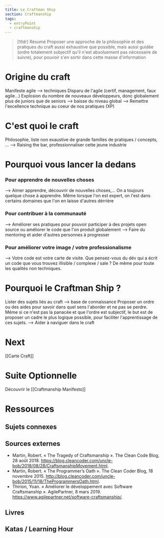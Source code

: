 ```yaml
---
title: Le Craftman Ship
section: Craftmanship
tags: 
  - entryPoint
  - craftmanship
---
```


> [!tldr] Résumé
Proposer une approche de la philosophie et des pratiques du craft aussi exhaustive que possible, mais aussi guidée (ordre totalement subjectif qu'il n'est absoluement pas nécessaire de suivre), pour pouvoir s'en sortir dans cette masse d'information

# Origine du craft
Manifeste agile --> techniques
Disparu de l'agile (certif, management, faux agile...)
Explosion du nombre de nouveaux développeurs, donc globalement plus de juniors que de seniors --> baisse du niveau global
--> Remettre l'excellence technique au coeur de nos pratiques (XP)

# C'est quoi le craft
Philosophie, liste non exaustive de grande familles de pratiques / concepts, ...
--> Raising the bar, professionnaliser cette jeune industrie

# Pourquoi vous lancer la dedans
### Pour apprendre de nouvelles choses
--> Aimer apprendre, découvrir de nouvelles choses,... On a toujours quelque chose à apprendre. Même lorsque l'on est expert, on l'est dans certains domaines que l'on en laisse d'autres dérrière

### Pour contribuer à la communauté
--> Améliorer ses pratiques pour pouvoir participer à des projets open source ou améliorer le code que l'on produit globalement
--> Faire du mentoring et aider d'autres personnes à progresser

### Pour améliorer votre image / votre professionalisme
--> Votre code est votre carte de visite. Que pensez-vous du dév qui a écrit un code que vous trouvez illisible / complexe / sale ? De même pour toute les qualités non techniques.

# Pourquoi le Craftman Ship ?
Lister des sujets liés au craft --> base de connaissance
Proposer un ordre ou des aides pour savoir dans quel sens l'aborder et ne pas se perdre. Même si ce n'est pas la panacée et que l'ordre est subjectif, le but est de proposer un cadre le plus logique possible, pour faciliter l'apprentissage de ces sujets.
--> Aider à naviguer dans le craft

# Next
[[Carte Craft]]

# Suite Optionnelle
Découvrir le [[Craftmanship Manifesto]]

# Ressources
## Sujets connexes
## Sources externes
* Martin, Robert. « The Tragedy of Craftsmanship ». The Clean Code Blog, 28 août 2018. https://blog.cleancoder.com/uncle-bob/2018/08/28/CraftsmanshipMovement.html.
* Martin, Robert. « The Programmer’s Oath ». The Clean Coder Blog, 18 novembre 2015. http://blog.cleancoder.com/uncle-bob/2015/11/18/TheProgrammersOath.html.
* Thirion, Yoan. « Améliorer le développement avec Software Craftsmanship ». AgilePartner, 8 mars 2019. https://www.agilepartner.net/software-craftsmanship/.
## Livres
## Katas / Learning Hour
